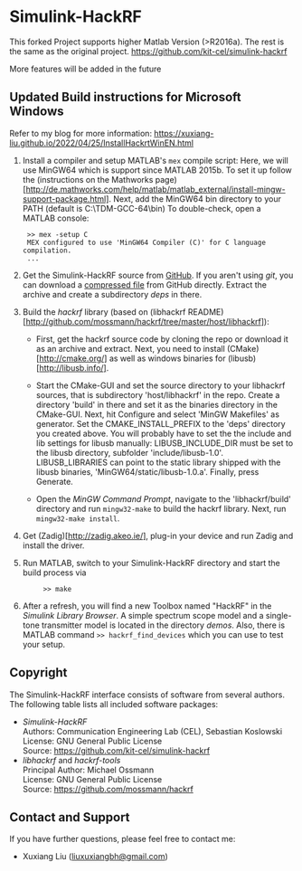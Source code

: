 Simulink-HackRF
================
This forked Project supports higher Matlab Version (>R2016a). The rest is the same as the original project. https://github.com/kit-cel/simulink-hackrf

More features will be added in the future

Updated Build instructions for Microsoft Windows
----------------------------------------

Refer to my blog for more information: https://xuxiang-liu.github.io/2022/04/25/InstallHackrtWinEN.html

1. Install a compiler and setup MATLAB's ```mex``` compile script: Here, we will use MinGW64 which is support since MATLAB 2015b. To set it up follow the (instructions on the Mathworks page)[http://de.mathworks.com/help/matlab/matlab_external/install-mingw-support-package.html]. Next, add the MinGW64 bin directory to your PATH (default is C:\TDM-GCC-64\bin)
To double-check, open a MATLAB console:

		>> mex -setup C
		MEX configured to use 'MinGW64 Compiler (C)' for C language compilation.
		...

2. Get the Simulink-HackRF source from [GitHub](https://github.com/kit-cel/simulink-hackrf). If you aren't using *git*, you can download a [compressed file](https://github.com/kit-cel/simulink-hackrf/archive/master.zip) from GitHub directly. Extract the archive and create a subdirectory *deps* in there.

3. Build the *hackrf* library (based on (libhackrf README)[http://github.com/mossmann/hackrf/tree/master/host/libhackrf]):

    - First, get the hackrf source code by cloning the repo or download it as an archive and extract. Next, you need to install (CMake)[http://cmake.org/] as well as windows binaries for (libusb)[http://libusb.info/].

    - Start the CMake-GUI and set the source directory to your libhackrf sources, that is subdirectory 'host/libhackrf' in the repo. Create a directory 'build' in there and set it as the binaries directory in the CMake-GUI. Next, hit Configure and select 'MinGW Makefiles' as generator. Set the CMAKE_INSTALL_PREFIX to the 'deps' directory you created above. You will probably have to set the the include and lib settings for libusb manually: LIBUSB_INCLUDE_DIR must be set to the libusb directory, subfolder 'include/libusb-1.0'. LIBUSB_LIBRARIES can point to the static library shipped with the libusb binaries, 'MinGW64/static/libusb-1.0.a'. Finally, press Generate.

    - Open the *MinGW Command Prompt*, navigate to the 'libhackrf/build' directory and run ```mingw32-make``` to build the hackrf library. Next, run ```mingw32-make install```.

4. Get (Zadig)[http://zadig.akeo.ie/], plug-in your device and run Zadig and install the driver.

5. Run MATLAB, switch to your Simulink-HackRF directory and start the build process via

			>> make

6. After a refresh, you will find a new Toolbox named "HackRF" in the *Simulink Library Browser*. A simple spectrum scope model and a single-tone transmitter model is located in the directory *demos*. Also, there is MATLAB command ```>> hackrf_find_devices``` which you can use to test your setup.


Copyright
---------

The Simulink-HackRF interface consists of software from several authors. The following table lists all included software packages:

- *Simulink-HackRF*  
  Authors: Communication Engineering Lab (CEL), Sebastian Koslowski  
  License: GNU General Public License  
  Source:  https://github.com/kit-cel/simulink-hackrf
- *libhackrf* and *hackrf-tools*  
  Principal Author: Michael Ossmann  
  License: GNU General Public License  
  Source:  https://github.com/mossmann/hackrf

Contact and Support
-------------------

If you have further questions, please feel free to contact me:

- Xuxiang Liu (liuxuxiangbh@gmail.com)


